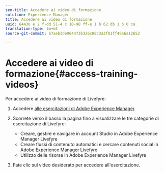 ```yaml
---
seo-title: Accedere ai video di formazione
solution: Experience Manager
title: Accedere ai video di formazione
uuid: 64438 e 2 f-dd 51-4 c 10-98 ff-e 1 b 62 db 1 b 0 ca
translation-type: tm+mt
source-git-commit: 67aeb3de964473b326c88c3a3f81ff48a6a12652

---
```



# Accedere ai video di formazione{#access-training-videos}

Per accedere ai video di formazione di Livefyre:

1. Accedere [alle esercitazioni di Adobe Experience Manager](https://helpx.adobe.com/experience-manager/tutorials.html).
1. Scorrete verso il basso la pagina fino a visualizzare le tre categorie di esercitazione di Livefyre:

   * Creare, gestire e navigare in account Studio in Adobe Experience Manager Livefyre
   * Creare flussi di contenuto automatici e cercare contenuti social in Adobe Experience Manager Livefyre
   * Utilizzo delle risorse in Adobe Experience Manager Livefyre

1. Fate clic sul video desiderato per accedere all&#39;esercitazione.

